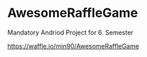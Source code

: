 # AwesomeRaffleGame
Mandatory Andriod Project for 6. Semester

https://waffle.io/min90/AwesomeRaffleGame
